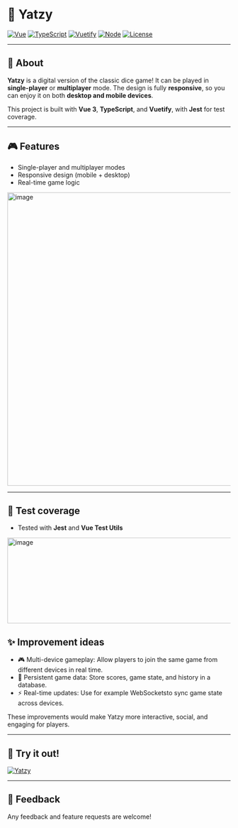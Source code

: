 # 🎲 Yatzy

[![Vue](https://img.shields.io/badge/Vue-3.2.13-brightgreen)](https://vuejs.org/)
[![TypeScript](https://img.shields.io/badge/TypeScript-4.5.5-blue)](https://www.typescriptlang.org/)
[![Vuetify](https://img.shields.io/badge/Vuetify-v3.4.0--beta.1-4fc08d)](https://vuetifyjs.com/)
[![Node](https://img.shields.io/badge/Node.js->=14-green)](https://nodejs.org/)
[![License](https://img.shields.io/badge/License-MIT-yellow)](LICENSE)

---

## 🚀 About

**Yatzy** is a digital version of the classic dice game! It can be played in **single-player** or **multiplayer** mode. The design is fully **responsive**, so you can enjoy it on both **desktop and mobile devices**.  

This project is built with **Vue 3**, **TypeScript**, and **Vuetify**, with **Jest** for test coverage.  

---

## 🎮 Features

- Single-player and multiplayer modes  
- Responsive design (mobile + desktop)  
- Real-time game logic  

<img width="1078" height="661" alt="image" src="https://github.com/user-attachments/assets/09830ee0-5d0d-41bf-b99b-99d569ee4e22" />

---

## 🧪 Test coverage
- Tested with **Jest** and **Vue Test Utils**  

<img width="676" height="193" alt="image" src="https://github.com/user-attachments/assets/f70bd78c-1cf6-482f-a417-5f7b849cea29" />

## ✨ Improvement ideas
- 🎮 Multi-device gameplay: Allow players to join the same game from different devices in real time.
- 💾 Persistent game data: Store scores, game state, and history in a database.
- ⚡ Real-time updates: Use for example WebSocketsto sync game state across devices.

These improvements would make Yatzy more interactive, social, and engaging for players.

---

## 🎲 Try it out! 
[![Yatzy](https://img.shields.io/badge/https%3A%2F%2Fmaitrux.github.io%2Fyatzy-blue?style=flat-square)](https://maitrux.github.io/yatzy/)

---

## 🤝 Feedback
Any feedback and feature requests are welcome!
